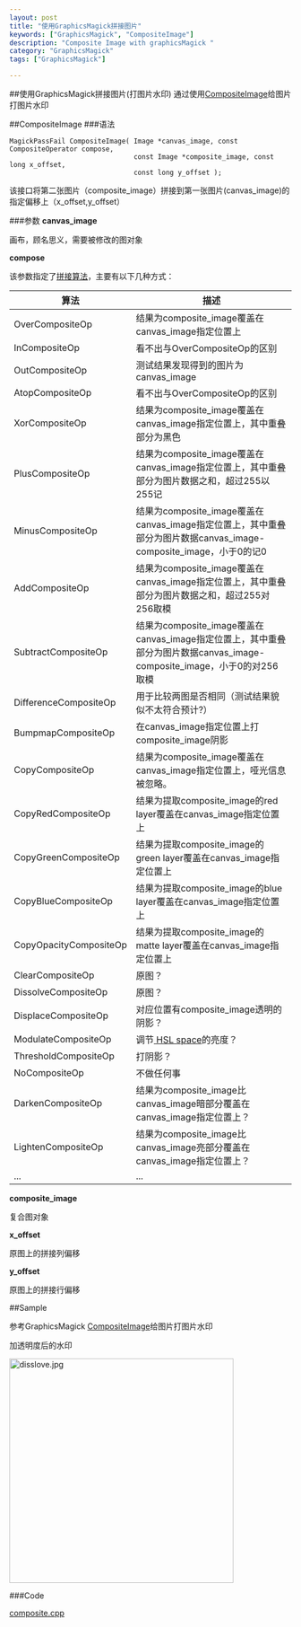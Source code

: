 ```yaml
---
layout: post
title: "使用GraphicsMagick拼接图片"
keywords: ["GraphicsMagick", "CompositeImage"]
description: "Composite Image with graphicsMagick "
category: "GraphicsMagick"
tags: ["GraphicsMagick"]

---
```


##使用GraphicsMagick拼接图片(打图片水印)
通过使用[CompositeImage](http://www.graphicsmagick.org/api/composite.html)给图片打图片水印

##CompositeImage
###语法

```
MagickPassFail CompositeImage( Image *canvas_image, const CompositeOperator compose,
                               const Image *composite_image, const long x_offset,
                               const long y_offset );

```
该接口将第二张图片（composite_image）拼接到第一张图片(canvas_image)的指定偏移上（x_offset,y_offset）

###参数
**canvas_image**

画布，顾名思义，需要被修改的图对象

**compose**

该参数指定了[拼接算法](http://www.graphicsmagick.org/api/types.html#compositeoperator)，主要有以下几种方式：

算法 | 描述
----  | ------
OverCompositeOp |   结果为composite_image覆盖在canvas_image指定位置上
InCompositeOp | 看不出与OverCompositeOp的区别 
OutCompositeOp | 测试结果发现得到的图片为canvas_image
AtopCompositeOp | 看不出与OverCompositeOp的区别 
XorCompositeOp | 结果为composite_image覆盖在canvas_image指定位置上，其中重叠部分为黑色
PlusCompositeOp| 结果为composite_image覆盖在canvas_image指定位置上，其中重叠部分为图片数据之和，超过255以255记
MinusCompositeOp|结果为composite_image覆盖在canvas_image指定位置上，其中重叠部分为图片数据canvas_image-composite_image，小于0的记0
AddCompositeOp|结果为composite_image覆盖在canvas_image指定位置上，其中重叠部分为图片数据之和，超过255对256取模
SubtractCompositeOp|结果为composite_image覆盖在canvas_image指定位置上，其中重叠部分为图片数据canvas_image-composite_image，小于0的对256取模
DifferenceCompositeOp| 用于比较两图是否相同（测试结果貌似不太符合预计?）
BumpmapCompositeOp|在canvas_image指定位置上打composite_image阴影
CopyCompositeOp|结果为composite_image覆盖在canvas_image指定位置上，哑光信息被忽略。
CopyRedCompositeOp|结果为提取composite_image的red layer覆盖在canvas_image指定位置上
CopyGreenCompositeOp|结果为提取composite_image的green layer覆盖在canvas_image指定位置上
CopyBlueCompositeOp|结果为提取composite_image的blue layer覆盖在canvas_image指定位置上
CopyOpacityCompositeOp|结果为提取composite_image的matte layer覆盖在canvas_image指定位置上
ClearCompositeOp|原图？
DissolveCompositeOp|原图？
DisplaceCompositeOp|对应位置有composite_image透明的阴影？
ModulateCompositeOp|调节[ HSL space](http://zh.wikipedia.org/wiki/HSL%E5%92%8CHSV%E8%89%B2%E5%BD%A9%E7%A9%BA%E9%97%B4)的亮度？
ThresholdCompositeOp|打阴影？
NoCompositeOp|不做任何事
DarkenCompositeOp| 结果为composite_image比canvas_image暗部分覆盖在canvas_image指定位置上？
LightenCompositeOp|结果为composite_image比canvas_image亮部分覆盖在canvas_image指定位置上？
...|...

**composite_image**

复合图对象

**x_offset**

原图上的拼接列偏移

**y_offset**

原图上的拼接行偏移

##Sample

参考GraphicsMagick [CompositeImage](http://www.graphicsmagick.org/api/composite.html)给图片打图片水印

加透明度后的水印

<img src="https://raw.githubusercontent.com/AndreMouche/GraphicsStudy/master/GraphicsMagicUsage/data/disslove.jpg" alt="disslove.jpg" title="disslove.jpg" width="400" />

###Code 

 [composite.cpp](https://github.com/AndreMouche/GraphicsStudy/blob/master/GraphicsMagicUsage/composite.cpp)
 
